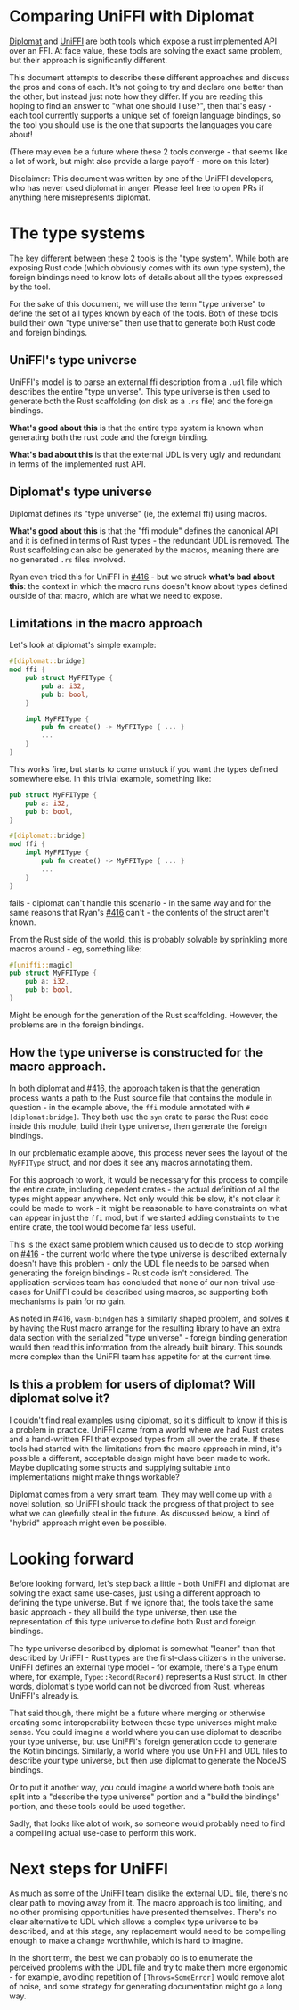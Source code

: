 # Comparing UniFFI with Diplomat

[Diplomat](https://github.com/rust-diplomat/diplomat/) and [UniFFI](https://github.com/mozilla/uniffi-rs/)
are both tools which expose a rust implemented API over an FFI.
At face value, these tools are solving the exact same problem, but their approach
is significantly different.

This document attempts to describe these different approaches and discuss the pros and cons of each.
It's not going to try and declare one better than the other, but instead just note how they differ.
If you are reading this hoping to find an answer to "what one should I use?", then that's easy -
each tool currently supports a unique set of foreign language bindings, so the tool you should
use is the one that supports the languages you care about!

(There may even be a future where these 2 tools converge - that seems like a lot of work, but
might also provide a large payoff - more on this later)

Disclaimer: This document was written by one of the UniFFI developers, who has never used
diplomat in anger. Please feel free to open PRs if anything here misrepresents diplomat.

# The type systems

The key different between these 2 tools is the "type system". While both are exposing Rust
code (which obviously comes with its own type system), the foreign bindings need to know
lots of details about all the types expressed by the tool.

For the sake of this document, we will use the term "type universe" to define the set of
all types known by each of the tools. Both of these tools build their own "type universe" then
use that to generate both Rust code and foreign bindings.

## UniFFI's type universe
UniFFI's model is to parse an external ffi description from a `.udl` file which describes the
entire "type universe". This type universe is then used to generate both the Rust scaffolding
(on disk as a `.rs` file) and the foreign bindings.

**What's good about this** is that the entire type system is known when generating both the rust code
and the foreign binding.

**What's bad about this** is that the external UDL is very ugly and redundant in terms of the
implemented rust API.

## Diplomat's type universe

Diplomat defines its "type universe" (ie, the external ffi) using macros.

**What's good about this** is that the "ffi module" defines the canonical API and it is defined in
terms of Rust types - the redundant UDL is removed. The Rust scaffolding can also be generated
by the macros, meaning there are no generated `.rs` files involved.

Ryan even tried this for UniFFI in [#416](https://github.com/mozilla/uniffi-rs/pull/416) - but we
struck **what's bad about this**: the context in which the macro runs doesn't know about types defined
outside of that macro, which are what we need to expose.

## Limitations in the macro approach

Let's look at diplomat's simple example:

```rust
#[diplomat::bridge]
mod ffi {
    pub struct MyFFIType {
        pub a: i32,
        pub b: bool,
    }

    impl MyFFIType {
        pub fn create() -> MyFFIType { ... }
        ...
    }
}
```

This works fine, but starts to come unstuck if you want the types defined somewhere else. In this trivial example, something like:

```Rust
pub struct MyFFIType {
    pub a: i32,
    pub b: bool,
}

#[diplomat::bridge]
mod ffi {
    impl MyFFIType {
        pub fn create() -> MyFFIType { ... }
        ...
    }
}
```

fails - diplomat can't handle this scenario - in the same way and for the same reasons that Ryan's
[#416](https://github.com/mozilla/uniffi-rs/pull/416) can't - the contents of the struct aren't known.

From the Rust side of the world, this is probably solvable by sprinkling more macros around - eg, something like:

```Rust
#[uniffi::magic]
pub struct MyFFIType {
    pub a: i32,
    pub b: bool,
}
```

Might be enough for the generation of the Rust scaffolding. However, the problems are in the foreign bindings.

## How the type universe is constructed for the macro approach.

In both diplomat and [#416](https://github.com/mozilla/uniffi-rs/pull/416), the approach taken
is that the generation process wants a path to the Rust source file that contains the module in
question - in the example above, the `ffi` module annotated with `#[diplomat:bridge]`. They both
use the `syn` crate to parse the Rust code inside this module, build their type universe, then
generate the foreign bindings.

In our problematic example above, this process never sees the layout of the `MyFFIType` struct,
and nor does it see any macros annotating them.

For this approach to work, it would be necessary for this process to compile the entire crate,
including depedent crates - the actual definition of all the types might appear anywhere.
Not only would this be slow, it's not clear it could be made to work - it might be reasonable to
have constraints on what can appear in just the `ffi` mod, but if we started adding constraints
to the entire crate, the tool would become far less useful.

This is the exact same problem which caused us to decide to stop working on
[#416](https://github.com/mozilla/uniffi-rs/pull/416) - the current world where the type universe
is described externally doesn't have this problem - only the UDL file needs to be parsed when
generating the foreign bindings - Rust code isn't considered. The application-services team has
concluded that none of our non-trival use-cases for UniFFI could be described using macros,
so supporting both mechanisms is pain for no gain.

As noted in #416, `wasm-bindgen` has a similarly shaped problem, and solves it by having
the Rust macro arrange for the resulting library to have an extra data section with the
serialized "type universe" - foreign binding generation would then read this information from the
already built binary. This sounds more complex than the UniFFI team has appetite for at
the current time.

## Is this a problem for users of diplomat? Will diplomat solve it?

I couldn't find real examples using diplomat, so it's difficult to know if this
is a problem in practice. UniFFI came from a world where we had Rust crates and
a hand-written FFI that exposed types from all over the crate. If these tools
had started with the limitations from the macro approach in mind, it's possible
a different, acceptable design might have been made to work. Maybe duplicating
some structs and supplying suitable `Into` implementations might make things workable?

Diplomat comes from a very smart team. They may well come up with a novel solution, so
UniFFI should track the progress of that project to see what we can gleefully steal
in the future. As discussed below, a kind of "hybrid" approach might even be possible.

# Looking forward

Before looking forward, let's step back a little - both UniFFI and diplomat are solving the exact
same use-cases, just using a different approach to defining the type universe.
But if we ignore that, the tools take the same basic approach - they all build the
type universe, then use the representation of this type universe to define both Rust
and foreign bindings.

The type universe described by diplomat is somewhat "leaner" than that described by UniFFI -
Rust types are the first-class citizens in the universe. UniFFI defines an external type model -
for example, there's a `Type` enum where, for example, `Type::Record(Record)` represents a
Rust struct. In other words, diplomat's type world can not be divorced from Rust,
whereas UniFFI's already is.

That said though, there might be a future where merging or otherwise creating some
interoperability between these type universes might make sense. You could imagine
a world where you can use diplomat to describe your type universe, but use UniFFI's foreign
generation code to generate the Kotlin bindings. Similarly, a world where you use UniFFI
and UDL files to describe your type universe, but then use diplomat to generate
the NodeJS bindings.

Or to put it another way, you could imagine a world where both tools are split into a
"describe the type universe" portion and a "build the bindings" portion, and these tools
could be used together.

Sadly, that looks like alot of work, so someone would probably need to find a compelling
actual use-case to perform this work.

# Next steps for UniFFI

As much as some of the UniFFI team dislike the external UDL file, there's no clear path to
moving away from it. The macro approach is too limiting, and no other promising opportunities
have presented themselves. There's no clear alternative to UDL which allows a complex
type universe to be described, and at this stage, any replacement would need to be
compelling enough to make a change worthwhile, which is hard to imagine.

In the short term, the best we can probably do is to enumerate the perceived problems
with the UDL file and try to make them more ergonomic - for example, avoiding repetition of
`[Throws=SomeError]` would remove alot of noise, and some strategy for generating
documentation might go a long way.
